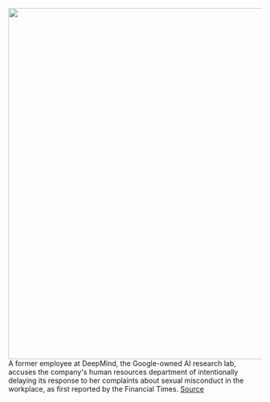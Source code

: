 <img src='https://cdn.vox-cdn.com/thumbor/dlMndexyPfv8-SWNG1OyzbmL9Io=/0x0:2040x1360/1200x800/filters:focal(857x517:1183x843)/cdn.vox-cdn.com/uploads/chorus_image/image/70708955/acastro_180329_1777__brains_science_0002.0.jpg' width='700px' /><br/>
A former employee at DeepMind, the Google-owned AI research lab, accuses the company's human resources department of intentionally delaying its response to her complaints about sexual misconduct in the workplace, as first reported by the Financial Times.
<a href='https://www.theverge.com/2022/4/4/23003311/deepmind-ai-sexual-misconduct-google-alphabet-fire-researcher-accused'> Source <a/>
